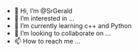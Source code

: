 - 👋 Hi, I’m @SrGerald
- 👀 I’m interested in ...
- 🌱 I’m currently learning c++ and Python
- 💞️ I’m looking to collaborate on ...
- 📫 How to reach me ...

<!---
SrGerald/SrGerald is a ✨ special ✨ repository because its `README.md` (this file) appears on your GitHub profile.
You can click the Preview link to take a look at your changes.
--->
